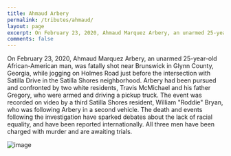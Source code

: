 ```yaml
---
title: Ahmaud Arbery
permalink: /tributes/ahmaud/
layout: page
excerpt: On February 23, 2020, Ahmaud Marquez Arbery, an unarmed 25-year-old African-American man, was fatally shot near Brunswick in Glynn County, Georgia...
comments: false
---
```


On February 23, 2020, Ahmaud Marquez Arbery, an unarmed 25-year-old African-American man, was fatally shot near Brunswick in Glynn County, Georgia, while jogging on Holmes Road just before the intersection with Satilla Drive in the Satilla Shores neighborhood. Arbery had been pursued and confronted by two white residents, Travis McMichael and his father Gregory, who were armed and driving a pickup truck. The event was recorded on video by a third Satilla Shores resident, William "Roddie" Bryan, who was following Arbery in a second vehicle. The death and events following the investigation have sparked debates about the lack of racial equality, and have been reported internationally. All three men have been charged with murder and are awaiting trials.  
  
![image](https://www.rollingstone.com/wp-content/uploads/2020/05/ahmaud-arbery.jpg)